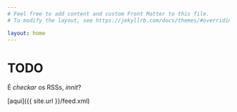 ```yaml
---
# Feel free to add content and custom Front Matter to this file.
# To modify the layout, see https://jekyllrb.com/docs/themes/#overriding-theme-defaults

layout: home
---
```

# TODO

É _checkar_ os RSSs, _innit_?

[aqui]({{ site.url }}/feed.xml)